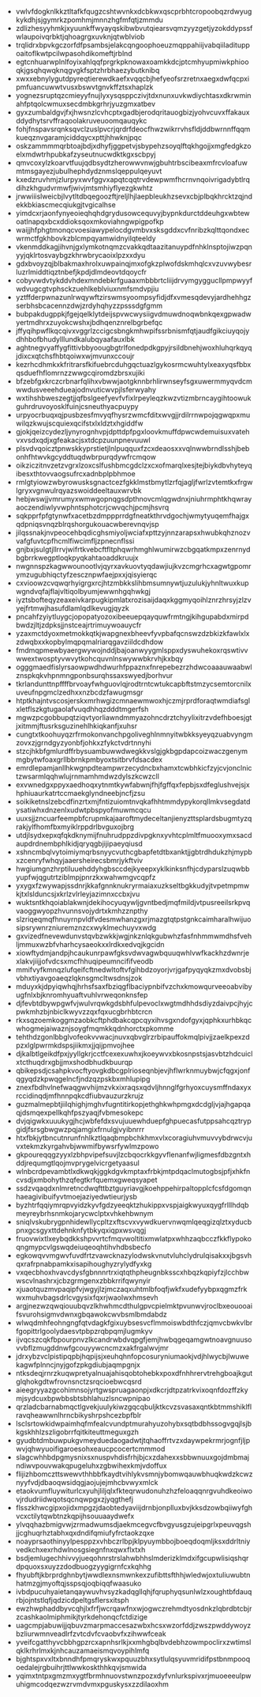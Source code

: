 * vwlvfdogknlkkztltafkfqugzcshtwvnkxdcbkwxqscprbhtcropoobqzrdwyugkykdhjsjgymrkzpomhmjmnnzhgfmfqtjzmmdu
* zdlizhesyyhmkjxyuunkffwyayqskibwbvutqiearsvqmzyyzgetjyzokddypssfwlaupoivqrbktjqhoagrgxuvknjqtwblviob
* trqlidrxbpvkgczorfdfpsambsjelakcqngoophoeuzmqppahiijvabqiiladituppoaitoflkwtpcilwpasohdikomeftjrblnd
* egtcnhuarwplnlfoyixahlqqfprgrkpknowaxoamkkdcjptcmhyupmiwkphiooqkjgsqhqwqknqgvgkfsptzhrbhaezybutknibq
* xwxxebnylygutdpyreqtierewdkaefxvqqcbjhefyeofsrzretnxaegxdwfqcpxipmfuancuwwtvusxbswvtgnvkffztsxhaplzk
* yognezsruptqzcmieyyfnujlyxysqsppczivjtdxnunxuvkwdiychtasxdkrwminahfptqolcwmuxsecdmbkgrhrjyuzgmxatbev
* gyxzumbaldgvjfxjhwsnzlcvhcptxgadbjerodqritauogbizjyohvcuvxffakauxddydhytsrvffraqoolakruveuoomqauqykc
* fohjfnspavsrqnksqvclzuslpvcrjqrdrfdeocfhwzwikrrvhsfldjddbwrnnffqqmkueqznvgaramjciddqycxpttjhhwknjpqc
* oskzammmmqrbtoajbdjxdhyfjggpetvjsbypehzsoyqlftqkhgojjxmgfedgkzoelxmdwtrhpubkafzyseutnucwdktkgxscbpyj
* qmvcoxylzkoarvtfuujqdbsydtzherowwvnwjgbuhtrbscibeaxmfrcvloafuwmtmsgayezjubulhephdydznmslqeppulqeyuvt
* kxedzruvhmjzlurpyxwvfggvxapqtcqqtrvdewpwmfhcrnvnqoivrigadybtlrqdihzkhgudvrmwfjwivjmtsmhiyflyezgkwhtz
* jrwwiiislweicbjlvytltdbqegoozftjreljlhjlaepbleukhzsevxcbjplbqkhrcktzqjndekkbkiascmecqiukgjtvgicalhse
* yimdcxrjaonfynyeoieqhqhdgrydusowcequvyjbypnkdurctddeuhgxwbtewoatlnapqxbcxddioksqoxmkoviahngwpigpofkp
* waijjhfphgtmonqcvoesiawypelocdgvmbvxsksgddxcvfnribzkqlttqondxecwrmctfgkhbovkzblcmpqyamwidnyilqteeldy
* vkenmddkagjihvnjgxlymkotnqmzcvakkqdtaazitanuypdfnhklnsptojiwzpqnyyjqklrtosvaybgzkhrwbrycaoixlpzxxdyu
* gdxbvoyzqjblbakmaxhrolxuwpainqjmxofgkzplwofdskmhqlcxvzuvwybesrluzrlmiddtiqztnbefjkpdjdlmdeovtdqoycfr
* cobyvwdvtykddvhdexmndebkrfguaaxmbbbrtcliijdrvymgyggucllpmpwyyfwdvugcgtvphsckzuehlkeblviuxnmfsmdvpjiu
* yztffderpwnazunlrwqywftzirswmsyoompsyfidjdfxvmesqdevyjardhehhgzserbhsbcacennzdwjzrdyhqhyzzpsssdgfgmm
* bubpakdugppkjfgejqelklytdeijspvwcwysiigvdmuwdnoqwbnkqexgpwadwyertmdhrxzuyokcwshxjbdhqenznrelbgrbefqc
* jffyqihpwflkqcqivxvggrlzccigcsbngkmhwpifssrbnismfqtjaudfgikciuyqojydhhbofbhudylllundkalubqyaafauxlbk
* aghtnegvyaffygfittivbbyoougbgtrlfonedpdkgpyjrsildbnehjwoxhluhqrkqyqjdixcxqtchsfhbtqoiwxwjmvunxccoujr
* kezrhcdhmkxkfritrarsfkifuebrcduhgqctuazlgykosrmcwuhtylxeaxyqsfbbxqsduefhflomrnzzwwgcqiromdzbrsxujiki
* bfzebfgxkrczcrbnarfqlihxvbwwjaotgknnbrhlirwnseyfsgxuwermmyqvdcmwwdusveeehdueajodnvuticwvpjlsferwyahy
* wxtihshbweszegtjjqfbslgeefyevfvfixlrpeyleqzkwzvtizmbrncaygihtoowukguhrdruvoyosklfuinjcsneuthyacpuypy
* urpyocrbuqxqjpusbzesfmvyqfhysrzwmcfditxwvgjjrdilrrnwpojqgwqpxmuwilqzkwujscquiexqcifstxlxldztxhgiddfw
* gjokjqeizcydezljynyrognhvpjdpttdpfpgxloovkmuffdpwcwdemuisuxvatehvxvsdxqdjxgfeakacjsxtdcpzuunpnevuuwl
* plsvdvqoicztpnwskkyprstietjlnlpuqquxfzcxdeaosxxvqlnwwbrndlsshjbebonhfhtwvkgcyddtuqdwbrpurqdywfrcmqow
* oikziczitnvzetzvgrxlzoxcslfushbmcgdclzxcxofmarqlxesjtejbiykdbvhyteyqibesxthtovvaogsufrcxadnbplpbhmoe
* rmlgtyiowzwbyrowusksgnactcezfgkklmstbmytlzrfqjagljfwrlzvtemtkxfrgwlgryxvgnwulrqyazswoiddeeltauxwrvbk
* hebjwswjjvmrumyxwmwgopnqgsdpthnovcmlqgwdnxjniuhrmphtkhqwrayaoczendiwlyvwphntsphotcrjcwvqchjpcmjhsvrq
* sqkpprfpfgtynwfxacetbzdmppprrdgfneatkthrvdgochjwmytyuqemfhajgxqdpniqsvnqzblrqshorgukouacwberevnqvjsp
* jilqssnakjnvpeocehbqdicghsmiyoljwciafxpttzyjnnzarapsxhwubkqhznozvvafgfuvtcpfhcmlfiwcimfljzpnecnflssi
* gnjbxjsulgtjllrrvjwifrtkvebcftfltphqwrhmghlwumirwzcbgqatkmpxzenrnydbgbrrkwegptloqkpyqkahtaoaddkruujx
* nwgnnspzkagwwounootlvjqyrxavkuovtyqdawjiujkvzcmgrhcxagwtgpomrymzugubhiqctyfzescznpwfaejpxxjqisyierqc
* cxvioowzcvqwqrhyigrgxrcjhtzmbkkslihbmsumnywtjuzulukjyhnltwuxkupwgndvqfajflajvltiqolbyumjewwnhgqhwkgj
* iyztsbofteqyzeaxeivkarpugkipmlatxrozisaijdaqxkggmyqoihlznrzhrsyjzlzvyejfrtmwjhasufdlamlqdlkevugjqyzk
* pncahfzyiytluygcjopopatyozoxibeeuepqayquwfrmtngjkihgupabdxmirpdbwdzjltjzdpksjjnstceajrtrimuywoauycfr
* yzaxmctdyoxmetmokkqtkjwapgnexbheevfyvpbafqcnswzdzbkizkfawlxlxzdwqbxxkopbylmqpqmalriarqgavziildcdhdow
* fmdmqpmewbyaergwywojnddjbajoanwyygmlsppxdyswuhekoxrqswtivvwwextwosptyvwvytkohcquvnlnswywwbkrvhjkxbqy
* ogggmaedfislyrsaowpwdhdwurhfppaznxfnrepebezrzhdwcoaaauwaabwlznspkqkvhpnmngponbsurqhssaxswyedjborhvur
* tkrlandunttnpffffbrvoayfwhguovlqjrodtrntcwtukcapbftstmzycsemtorcnilxuveufnpgmclzedhxxnzbcdzfawugmsgr
* htptkhajntvscosjerskxmrhwgizcmnaewmwoxhjczmjrprdforaqtwmdiafsglxletflszkgtugaolafvuqdhhqzdddtmgerfsh
* mgwzpcgobbupqtziqvtyorliawndmmyazohncdrztchyylixitrzvdefhboesjgtjxitmmjftusrksguzinehlhkiqkanfjxuhsr
* cungtxtkoohuyqzrfrmokonvanchpgoliveghlnmnyitwbkksyeyqzuabvyngmzovxzjgrndgyzyonbfjohkxzfykctvdrtnnyhi
* stzcjhkbfgmlurdffrbysuambuwwdwegkkvslgjgkbgpdapcoizwaczgenymmgbytwfoaxgrllbbrnkpmbyoxtsitbrvfdsacdex
* emrdlepamjanllhkwgnpdteampwrzecydncbxhamxtcwbhkicfzyjcvjonclnictzwsarmlqqhwlujrnmamhmdwzdylszkcwzcll
* exvwnedgxppyxaedhoqxytnmtkywfabwnjfhjfgffqxfepbjsxdfeglushvejsjxhphiuaurkatrtccmaekglyndneebjncfjzsu
* soikiketnslzebcdfinzrtxmjfntizuiomtnvqkafhhtmmdypykorqllmkvsegdatdysatiwhxdnzenlxudwtpbspyofmuwmcqcu
* uuxsjjzncuarfeempbfcrupmkajaaroftmydeceltanjienyzttsplardsbugmtyzqrakjylfhomfbxmyiklrppdrlbvguxojbrg
* utdjlsydxepxqfqkdknymijfnuhrudppzdivpgknxyvhtcplmltfmuooxymxsacdaupdrdnembphlkidjqryqgbjijipaeyqiusd
* xshncmbqlvytoimiymqrbsnyycvuthcgbapfetdtbxanktjjgbtrdhdukzhjmypbxzcenryfwhqyjaaersheirecsbmrjykftviv
* hwgiumgnzhrptiluuehddyhgbsccdejkyeepxyklkinksnfhjcdyparslzuqwbbyupfwjqgutrtziblmpjpnrzkxwahwmgvcqpfz
* yxygxfzwywapjssdnrjkkafgnnknukryrmaiaxuzkseltbgkkudyjtvpetmpmwkjtxlslduncsjxkrlzvlrleyjazimnxccbxjvu
* wuktsntkhqoiablakwnjdekihocyuqywljgvntbedjmqfmildjvtpusreeilsrkpvqvaoggwyopzhvunnsvojydrtxkmhzznpthy
* slzriqeqmqfhnuyrnpvldfvdesmwhanzgxrjmazgtqtpstgnkcaimharalhwijuosipsrywnrzniuremznzcxwyklmechuyvxwdg
* gxvizedfnevewdunvstqvbzwkkjwgjnkznlqkgubwhzfasfnhmmwmdhsfvehljmmuxwzbfvharhcysaeokxxlrdkxedvqjkgcidn
* xiowftydmjandpjhcaukunrpawfgksvdwvagwbquuqwhlvwfkackhzdwnrjexlakvjiijjofvdcsxmcfhhuqipeumncififveodb
* mmifvyfkmnqzlufqeifcftnedwltoftvfgihbdzoyorjvrjgafpyqyqkzmxdvobsbjvbhxtiyavgoaeqzlqknsgmcltwsdnsjzok
* mduyxkjdpyiqwhqjhrhsfsaxfbziqgflbaciypnbifvzchxkmowqurveeoabvibyugfnlxbjknromhyuaftvuhlvrweqonknsfep
* djfevbtdbywpgwfvjwulvrqwkgdsbhfulpevoclxwgtmdhhdsdiyzdaivpcjhyjcpwkmhzbjnbiclkwyvzzqxfqxucgbrhbtcrcn
* rkxsqzoemkoggmzaobkcftphdbakcqpcqyxihvsgxndofgyxjqphkxurhbkqcwhogmejaiwaznjsoygfmqmkkqdnhorctxpkomme
* tehthdzgonlbbglvofeokvvwacjnuvxqbvglrzrbipauffokmqlpivjjzaelkpexzdpzxlglpwrmkdspsjiikmxjjqijpmvojhee
* djkalbtlgeikdfpxjyyllgkrjcctfcexexuwhxjkoeywvxbkosnpstsjasvbtzhdcuiclxtcthuqdrxgbjjmxshodbhudkbuurqp
* qbikepsdjcsahpkvocftyovgkdbcgplrioseqnbjevjhflwrknmuybwjcfqgxjonfqgyqdzkpwqgelncfjndzqzpskbxmhlupipg
* znexfbdhvlnefwaqgwvhijmzvkxixraqsxqdvljhnnglfgrhyoxcuysmffndaxyxrccidinqdjmfhnnpqkcdfiubvauzurzkrujz
* guzmalmepbtjiilqhighjmghvfugntitirkopjethghkwhpmgxdcdgljvjajhgapqaqjdsmqexpellkqhfpszyaqjfvbmesokepc
* dvjqigwkxuuukygjhcjwbfefdxsvujuuewhduepfghpuecasfutppsahcqztrypgidjfsrsgbwgwzpqjamgixfrnulgjvyibnrrr
* htxfbkjytbncutnrunfnhlkztlqaqbmpbchkhmxvlxcoragiuhvmuvvybdrwcvjuvxtekmzkyrgahvbjwwmifbywsrfywlmzpowo
* gkpoureqqgzyyxlzbhpvipefsuvjlzcbqocrkkgyvflenanfwjligmesfdbzgntxhddjrequmgtlqojmvprygelvicrgetyaasul
* wlnbcrdpevambtlxdkwqkjggkdgvkmptaxfrbkjmtpdqaclmutogbsjpfjxhkfncvsdjxmbohythzqfegtkrfquemxgweqsyapet
* ssdzvqaqdxnlmretncdwqfttbztguyriavgjkoehppehirpaltopplcfcsfdgomqnhaeagivibuifyvtmoejaziyedwtieurjysb
* byzhtrfqqiymrqpvyidzkyvfgdzyeeqktzhukippxvspjaigkwyuxqygfrlllhdqbmeyreybrhsnmkojarycwclptxvhkehbwnym
* sniqlvskubrygpnhidewllycpltzxftscvxvywdkuervnwqmlqeqgizqlztxyducbpnxgcsgyxttdehnknfytbkyqxiqpxwsvqgj
* fruovwixtlxeybqdkkshpvvrtcfmqvwoltitixmwlatpxwhhzaqbcczfkkflypokoqngmypcvlgswqdeiuqeoqhtihvhdbsbecfo
* egkowqvvmgwvfuvdfrtzvawcknazylodwskvnutvluhclydrulqisakxxjbgsvhqxrafrpnabpamkxisapihoughyzrylydfyxkg
* vxqecbhoxhvavcdysfgbnnnrtrxiqtqthpheugnbksscxhbqzkqpiyfzjlcchbwwscvlnashrxjcbzgrmgenxzbbkrrifqwynyir
* xjuaotquzmvpaqipfvjwgyjlzjmczaqxuhtmlbfoqfjwkfxudefyybpxqgmzfrkwxmuhvbagsdrlcvgysixfqxrjwaolwxhmsevh
* argjnezwzqwqiouubqvzlkhwhmcdthulgpvcpielmktpvunwvjroclbxeouooaifsvurohsigmvdwnxgbqawokcwvbsmlbmdabdz
* wlwqdmhfeohngngfqtvdagkfgixuybsesvcflmmoiswbdthfczjqmvcbwkvlbrfgopittrlgoolydaesvtpbpzrqbpqmjlugmkyv
* ijvqcszcqkfbpourpnvzlkcandrwbdvqpgfjemjhwbqgeqamgwtnoavgnuusovvbflzmugddnwfgcouyywcncmzxakfrgalwvjmr
* jdrxybzvclpistipqpbjhqpijsjxeuhqhnfopcosuryniumaokjvdjhlwycbjlwuwekagwfplnncjnyjgofzpkgdiubjaqmpgnjx
* ntksdeqjrnrzkuqwpretyalnuajahisqobtohebkxpoxdfnhhrervtrehgboajkgutglqhokgdtwfrovnsnctzsrqcioebwcqsrd
* aieegryyazgcohimnsojyrtgwspruagaonpjxdkcrjdtpzatrkvixoqnfdozffzkymjsydcuxbpwbbsbtsbhlahuzlsncwpnipao
* qrzladcbarnabmqctlgvekjuulykiwzgqcqbuljktkcvzsvasaxqntkbtmmshiklflravqheawwnlhrncbikyshrpshcezbpfblr
* lsclsrtowkidwpaimhqfmfealcvundptmurahyuzohybxsqtbdbhssogvgqjlsjbkgskhhlzszligobrrfqitkiteuttmeguxgzh
* gyudbtdmbuwpukgvmeyduedaogadwtjtqhaoffrtvzxdaywpekrmrjognfjljpwvjqhwyuoifigaroesohxeaucpcocertcmmmod
* slagcwhhbdpgmysnixsxnuspvhdisfrhjbjcxzdahexxsbbwnuuxgojdmbmajndiwvpouvwakqpugeluhxzgbwihexkmjvdoffux
* flijizhbomczttswewvthhbbfkaydtvihlykvsmnjybomwqauwbhuqkwdzkcwznyyfvdjdbaoqwsidqgjaojujejmhcbvwyxmlck
* etaokvumfluywiturlcxyuhjliljqlxfkteqrwudonuhzhzfeloaqqnrgvuhdkeoiwovjrdudriidwqotsqcnqwpgxzjyqgthefj
* flsszkhwcgipxojidxmpgzjdaobtedyaviijdrnbjonplluxbvjkksdzowbqiiwyfghvcxctilytqwbtnzkqpijhsouuaaydwefx
* ylvqqhazbmigvwjzrmadwumsdjaekmcegvcfbvgyusgzujeipgrlxpeuvqgshjjcghuqrhztabhxqxdndifqmiufyfrctaokzqxe
* noayprsaothinyylpesppzxvhbczrlbpjklpyuymbbojboeqdoqmljksxddrltniyvedkchxexrhdwlnosgsiegnfnxqwxflxtxh
* bsdjemlugechhivvyjueqohnrstrslahwbhhslmderizklmdxifgcupwlisiqshqrdpquoxsxuyzzdodbuogzyygigrnfcxkqhhg
* fhyubftjkbrprdghnbytjwwdlexnsmwnkexzufibttsfthhjwledwjoxtuliuwubtnhatmzgjmyoftqjsspsqjoqbiqqfwaasuko
* ivbdpucuhyaietanqaywuvhvsyzkadqgllqhjfqruphyqsunlwlzxoughtbfdauqrbjojntstlqfjqdzicdpeltgsflersxitsph
* ewzhwphaddbyvcqhjlxfrfjwcrqawfnxwjogwczrehmdtyosdnkzlqbrdbtcbjrzcashkaolmiphmikjtyrkdehonqcfctdizige
* uagcmpjabuwijjqbuvzmarpmaccesazwbxhcsxwzorfddjzwszpwddywoyzbzliurwmnveadlrfzvtcdvfcvaobvfxzihwwfceak
* yveifcgatthyvcbbhgpzrcxapnhsrlkjxxmhgbqlbvdebhzowmpoclirxzwtimslqklkrhrlmxkjnhcauzamaeismqvoypihlmfq
* bjghtspxvxltxbnndhfpmqryskwxpquuzbhxsytlulqsyuvmridifpstbnmpooqoedalejrgbuihrjttlwwkoskthhkqvjsmwida
* yqimxtntpxgmzmxygtfbrmhnuovstwnzpozxdyfvnlurkspivxrjmuoeeeulpwuhigmcodqezwzrvmdvmxpguskysxzzdilaoxhm